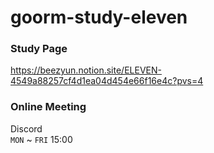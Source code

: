 # goorm-study-eleven

### Study Page
https://beezyun.notion.site/ELEVEN-4549a88257cf4d1ea04d454e66f16e4c?pvs=4

### Online Meeting
Discord<br/>
`MON` ~ `FRI` 15:00
